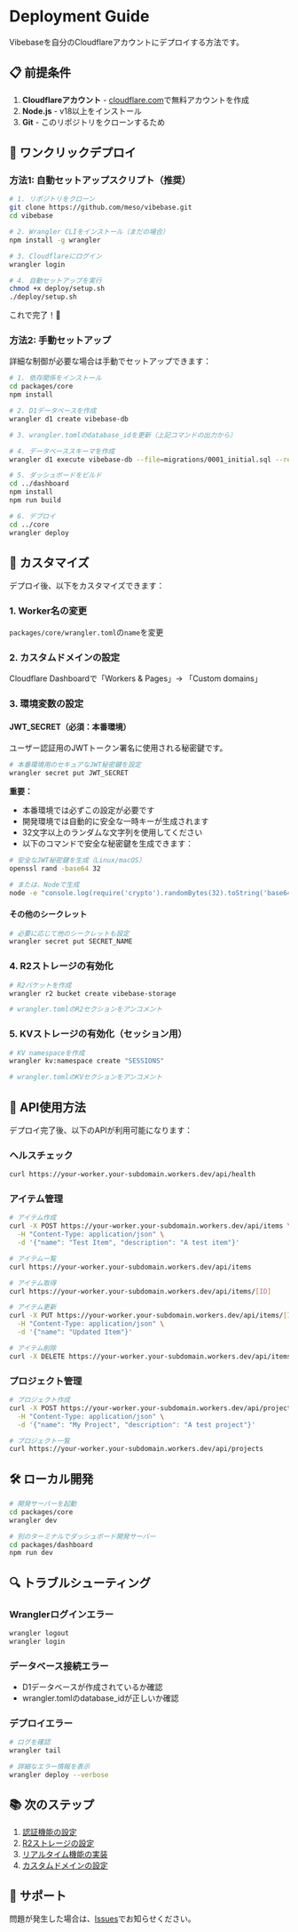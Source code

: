 # Deployment Guide

Vibebaseを自分のCloudflareアカウントにデプロイする方法です。

## 📋 前提条件

1. **Cloudflareアカウント** - [cloudflare.com](https://cloudflare.com)で無料アカウントを作成
2. **Node.js** - v18以上をインストール
3. **Git** - このリポジトリをクローンするため

## 🚀 ワンクリックデプロイ

### 方法1: 自動セットアップスクリプト（推奨）

```bash
# 1. リポジトリをクローン
git clone https://github.com/meso/vibebase.git
cd vibebase

# 2. Wrangler CLIをインストール（まだの場合）
npm install -g wrangler

# 3. Cloudflareにログイン
wrangler login

# 4. 自動セットアップを実行
chmod +x deploy/setup.sh
./deploy/setup.sh
```

これで完了！🎉

### 方法2: 手動セットアップ

詳細な制御が必要な場合は手動でセットアップできます：

```bash
# 1. 依存関係をインストール
cd packages/core
npm install

# 2. D1データベースを作成
wrangler d1 create vibebase-db

# 3. wrangler.tomlのdatabase_idを更新（上記コマンドの出力から）

# 4. データベーススキーマを作成
wrangler d1 execute vibebase-db --file=migrations/0001_initial.sql --remote

# 5. ダッシュボードをビルド
cd ../dashboard
npm install
npm run build

# 6. デプロイ
cd ../core
wrangler deploy
```

## 🔧 カスタマイズ

デプロイ後、以下をカスタマイズできます：

### 1. Worker名の変更
`packages/core/wrangler.toml`の`name`を変更

### 2. カスタムドメインの設定
Cloudflare Dashboardで「Workers & Pages」→ 「Custom domains」

### 3. 環境変数の設定

#### JWT_SECRET（必須：本番環境）
ユーザー認証用のJWTトークン署名に使用される秘密鍵です。

```bash
# 本番環境用のセキュアなJWT秘密鍵を設定
wrangler secret put JWT_SECRET
```

**重要：**
- 本番環境では必ずこの設定が必要です
- 開発環境では自動的に安全な一時キーが生成されます
- 32文字以上のランダムな文字列を使用してください
- 以下のコマンドで安全な秘密鍵を生成できます：

```bash
# 安全なJWT秘密鍵を生成（Linux/macOS）
openssl rand -base64 32

# または、Nodeで生成
node -e "console.log(require('crypto').randomBytes(32).toString('base64'))"
```

#### その他のシークレット
```bash
# 必要に応じて他のシークレットも設定
wrangler secret put SECRET_NAME
```

### 4. R2ストレージの有効化
```bash
# R2バケットを作成
wrangler r2 bucket create vibebase-storage

# wrangler.tomlのR2セクションをアンコメント
```

### 5. KVストレージの有効化（セッション用）
```bash
# KV namespaceを作成
wrangler kv:namespace create "SESSIONS"

# wrangler.tomlのKVセクションをアンコメント
```

## 📖 API使用方法

デプロイ完了後、以下のAPIが利用可能になります：

### ヘルスチェック
```bash
curl https://your-worker.your-subdomain.workers.dev/api/health
```

### アイテム管理
```bash
# アイテム作成
curl -X POST https://your-worker.your-subdomain.workers.dev/api/items \
  -H "Content-Type: application/json" \
  -d '{"name": "Test Item", "description": "A test item"}'

# アイテム一覧
curl https://your-worker.your-subdomain.workers.dev/api/items

# アイテム取得
curl https://your-worker.your-subdomain.workers.dev/api/items/[ID]

# アイテム更新
curl -X PUT https://your-worker.your-subdomain.workers.dev/api/items/[ID] \
  -H "Content-Type: application/json" \
  -d '{"name": "Updated Item"}'

# アイテム削除
curl -X DELETE https://your-worker.your-subdomain.workers.dev/api/items/[ID]
```

### プロジェクト管理
```bash
# プロジェクト作成
curl -X POST https://your-worker.your-subdomain.workers.dev/api/projects \
  -H "Content-Type: application/json" \
  -d '{"name": "My Project", "description": "A test project"}'

# プロジェクト一覧
curl https://your-worker.your-subdomain.workers.dev/api/projects
```

## 🛠️ ローカル開発

```bash
# 開発サーバーを起動
cd packages/core
wrangler dev

# 別のターミナルでダッシュボード開発サーバー
cd packages/dashboard
npm run dev
```

## 🔍 トラブルシューティング

### Wranglerログインエラー
```bash
wrangler logout
wrangler login
```

### データベース接続エラー
- D1データベースが作成されているか確認
- wrangler.tomlのdatabase_idが正しいか確認

### デプロイエラー
```bash
# ログを確認
wrangler tail

# 詳細なエラー情報を表示
wrangler deploy --verbose
```

## 📚 次のステップ

1. [認証機能の設定](./docs/authentication.md)
2. [R2ストレージの設定](./docs/storage.md)
3. [リアルタイム機能の実装](./docs/realtime.md)
4. [カスタムドメインの設定](./docs/custom-domain.md)

## 💬 サポート

問題が発生した場合は、[Issues](https://github.com/meso/vibebase/issues)でお知らせください。